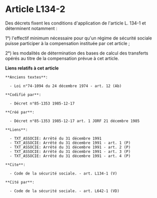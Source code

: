# Article L134-2

Des décrets fixent les conditions d'application de l'article L. 134-1 et déterminent notamment : 

1°) l'effectif minimum nécessaire pour qu'un régime de sécurité sociale puisse participer à la compensation instituée par cet
article ; 

2°) les modalités de détermination des bases de calcul des transferts opérés au titre de la compensation prévue à cet
article.

**Liens relatifs à cet article**

	**Anciens textes**:

	  - Loi n°74-1094 du 24 décembre 1974 - art. 12 (Ab)

	**Codifié par**:

	  - Décret n°85-1353 1985-12-17

	**Créé par**:

	  - Décret n°85-1353 1985-12-17 art. 1 JORF 21 décembre 1985

	**Liens**:

	  - TXT_ASSOCIE: Arrêté du 31 décembre 1991
	  - TXT_ASSOCIE: Arrêté du 31 décembre 1991 - art. 1 (P)
	  - TXT_ASSOCIE: Arrêté du 31 décembre 1991 - art. 2 (P)
	  - TXT_ASSOCIE: Arrêté du 31 décembre 1991 - art. 3 (P)
	  - TXT_ASSOCIE: Arrêté du 31 décembre 1991 - art. 4 (P)

	**Cite**:

	  - Code de la sécurité sociale. - art. L134-1 (V)

	**Cité par**:

	  - Code de la sécurité sociale. - art. L642-1 (VD)
